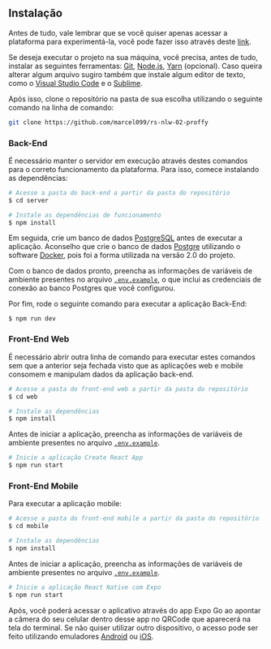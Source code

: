 ## Instalação

Antes de tudo, vale lembrar que se você quiser apenas acessar a plataforma para experimentá-la, você pode fazer isso através deste <a href="https://proffy.marcel099.vercel.app/">link</a>.

Se deseja executar o projeto na sua máquina, você precisa, antes de tudo, instalar as seguintes ferramentas: [Git](https://git-scm.com), [Node.js](https://nodejs.org/en/), [Yarn](https://yarnpkg.com/) (opcional). Caso queira alterar algum arquivo sugiro também que instale algum editor de texto, como o [Visual Studio Code](https://code.visualstudio.com/) e o [Sublime](https://www.sublimetext.com/3).

Após isso, clone o repositório na pasta de sua escolha utilizando o seguinte comando na linha de comando:

```bash
git clone https://github.com/marcel099/rs-nlw-02-proffy
```

### Back-End

É necessário manter o servidor em execução através destes comandos para o correto funcionamento da plataforma. Para isso, comece instalando as dependências:

```bash
# Acesse a pasta do back-end a partir da pasta do repositório
$ cd server

# Instale as dependências de funcionamento
$ npm install
```

Em seguida, crie um banco de dados <a href="https://www.postgresql.org/">PostgreSQL</a> antes de executar a aplicação. Aconselho que crie o banco de dados <a href="https://hub.docker.com/_/postgres">Postgre</a> utilizando o software <a href="https://www.docker.com/">Docker</a>, pois foi a forma utilizada na versão 2.0 do projeto.

Com o banco de dados pronto, preencha as informações de variáveis de ambiente presentes no arquivo <a href="./server/.env.example">`.env.example`</a>, o que inclui as credenciais de conexão ao banco Postgres que você configurou.

Por fim, rode o seguinte comando para executar a aplicação Back-End:

```
$ npm run dev
```

### Front-End Web

É necessário abrir outra linha de comando para executar estes comandos sem que a anterior seja fechada visto que as aplicações web e mobile consomem e manipulam dados da aplicação back-end.

```bash
# Acesse a pasta do front-end web a partir da pasta do repositório
$ cd web

# Instale as dependências
$ npm install
```

Antes de iniciar a aplicação, preencha as informações de variáveis de ambiente presentes no arquivo <a href="./web/.env.example">`.env.example`</a>.

```bash
# Inicie a aplicação Create React App
$ npm run start
```

### Front-End Mobile

Para executar a aplicação mobile:

```bash
# Acesse a pasta do front-end mobile a partir da pasta do repositório
$ cd mobile

# Instale as dependências
$ npm install
```

Antes de iniciar a aplicação, preencha as informações de variáveis de ambiente presentes no arquivo <a href="./mobile/.env.example">`.env.example`</a>.

```bash
# Inicie a aplicação React Native com Expo
$ npm run start
```

Após, você poderá acessar o aplicativo através do app Expo Go ao apontar a câmera do seu celular dentro desse app no QRCode que aparecerá na tela do terminal. Se não quiser utilizar outro dispositivo, o acesso pode ser feito utilizando emuladores <a href="https://developer.android.com/studio">Android</a> ou <a href="https://developer.apple.com/xcode/">iOS</a>.
